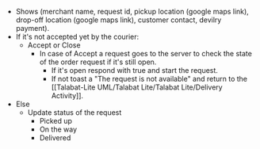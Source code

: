 - Shows (merchant name, request id, pickup location (google maps link), drop-off location (google maps link), customer contact, devilry payment).
- If it's not accepted yet by the courier:
	- Accept or Close
		- In case of Accept a request goes to the server to check the state of the order request if it's still open.
			- If it's open respond with true and start the request.
			- If not toast a "The request is not available" and return to the [[Talabat-Lite UML/Talabat Lite/Talabat Lite/Delivery Activity]].
- Else
	- Update status of the request
		- Picked up
		- On the way
		- Delivered